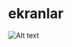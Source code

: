 # ekranlar
![Alt text]([/relative/path/to/img.jpg](https://github.com/etiyar/ekranlar/issues/1#issue-1598445256)?raw=true "Giriş Ekranı")



